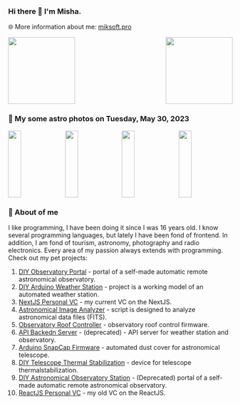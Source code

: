 ### Hi there 👋 I'm Misha.
🌐 More information about me: [miksoft.pro](https://miksoft.pro)

<div style="display: flex; justify-content: space-between; flex-wrap: nowrap;">
  <img src="https://github-readme-stats.vercel.app/api?username=miksrv&show_icons=true&theme=slateorange&hide_title=true&include_all_commits=true&count_private=true" style="height: 150px;" />
  <img src="https://github-readme-stats.vercel.app/api/top-langs/?username=miksrv&langs_count=6&layout=compact&theme=slateorange" style="height: 150px;" />
</div>

### 🚀 My some astro photos on Tuesday, May 30, 2023

<div style="display: flex; justify-content: space-between;">
   <img src="https://astro.miksoft.pro/api/photos/IC_5146-210m-2021.02.07_thumb.jpg" alt="" style="width: 24%; height: 150px; object-fit: cover;" />
   <img src="https://astro.miksoft.pro/api/photos/V1405_Cas_21m_2021.03.26_thumb.jpg" alt="" style="width: 24%; height: 150px; object-fit: cover;" />
   <img src="https://astro.miksoft.pro/api/photos/M63-315m-2021.03.17_thumb.jpg" alt="" style="width: 24%; height: 150px; object-fit: cover;" />
   <img src="https://astro.miksoft.pro/api/photos/NGC_6995-900m-2021.08.05_thumb.jpg" alt="" style="width: 24%; height: 150px; object-fit: cover;" />
</div>

### 🔭 About of me

I like programming, I have been doing it since I was 16 years old. I know several programming languages, but lately I have been fond of frontend. In addition, I am fond of tourism, astronomy, photography and radio electronics. Every area of my passion always extends with programming. Check out my pet projects:

1. [DIY Observatory Portal](https://github.com/miksrv/astronomy-portal) - portal of a self-made automatic remote astronomical observatory.
2. [DIY Arduino Weather Station](https://github.com/miksrv/arduino-weather-station) - project is a working model of an automated weather station.
3. [NextJS Personal VC](https://github.com/miksrv/nextjs-vcard-project) - my current VC on the NextJS.
4. [Astronomical Image Analyzer](https://github.com/miksrv/fits-parser) - script is designed to analyze astronomical data files (FITS).
5. [Observatory Roof Controller](https://github.com/miksrv/indi-rollroof) - observatory roof control firmware.
6. [API Backedn Server](https://github.com/miksrv/api-backend) - (deprecated) - API server for weather station and observatory.
7. [Arduino SnapCap Firmware](https://github.com/miksrv/arduino-snapcap) - automated dust cover for astronomical telescope.
8. [DIY Telescope Thermal Stabilization](https://github.com/miksrv/telescope_thermal_stabilization) - device for telescope thermalstabilization.
9. [DIY Astronomical Observatory Station](https://github.com/miksrv/observatory) - (Deprecated) portal of a self-made automatic remote astronomical observatory.
10. [ReactJS Personal VC](https://github.com/miksrv/react-personal-webpage) - my old VC on the ReactJS.
